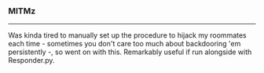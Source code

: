 

### MITMz
----

Was kinda tired to manually set up the procedure to hijack my roommates each time - sometimes you don't care too much about backdooring 'em persistently -, so went on with this. Remarkably useful if run alongside with Responder.py.
